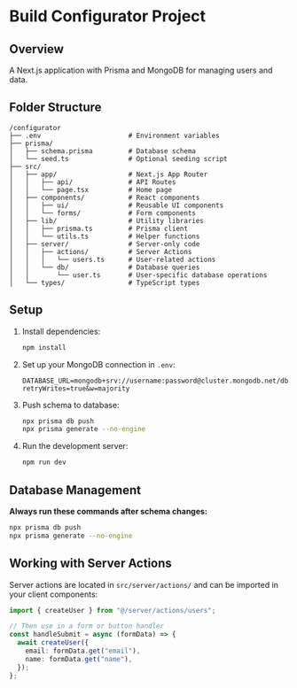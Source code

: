 # Build Configurator Project

## Overview

A Next.js application with Prisma and MongoDB for managing users and data.

## Folder Structure

```
/configurator
├── .env                      # Environment variables
├── prisma/
│   ├── schema.prisma         # Database schema
│   └── seed.ts               # Optional seeding script
├── src/
│   ├── app/                  # Next.js App Router
│   │   ├── api/              # API Routes
│   │   └── page.tsx          # Home page
│   ├── components/           # React components
│   │   ├── ui/               # Reusable UI components
│   │   └── forms/            # Form components
│   ├── lib/                  # Utility libraries
│   │   ├── prisma.ts         # Prisma client
│   │   └── utils.ts          # Helper functions
│   ├── server/               # Server-only code
│   │   ├── actions/          # Server Actions
│   │   │   └── users.ts      # User-related actions
│   │   └── db/               # Database queries
│   │       └── user.ts       # User-specific database operations
│   └── types/                # TypeScript types
```

## Setup

1. Install dependencies:

   ```bash
   npm install
   ```

2. Set up your MongoDB connection in `.env`:

   ```
   DATABASE_URL=mongodb+srv://username:password@cluster.mongodb.net/dbname?retryWrites=true&w=majority
   ```

3. Push schema to database:

   ```bash
   npx prisma db push
   npx prisma generate --no-engine
   ```

4. Run the development server:
   ```bash
   npm run dev
   ```

## Database Management

**Always run these commands after schema changes:**

```bash
npx prisma db push
npx prisma generate --no-engine
```

## Working with Server Actions

Server actions are located in `src/server/actions/` and can be imported in your client components:

```typescript
import { createUser } from "@/server/actions/users";

// Then use in a form or button handler
const handleSubmit = async (formData) => {
  await createUser({
    email: formData.get("email"),
    name: formData.get("name"),
  });
};
```
